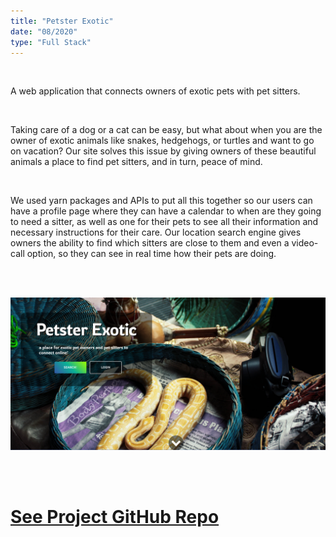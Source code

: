 ```yaml
---
title: "Petster Exotic"
date: "08/2020"
type: "Full Stack"
---
```


<br />

A web application that connects owners of exotic pets with pet sitters.

<br />

Taking care of a dog or a cat can be easy, but what about when you are the owner of exotic animals like snakes, hedgehogs, or turtles and want to go on vacation? Our site solves this issue by giving owners of these beautiful animals a place to find pet sitters, and in turn, peace of mind.

<br />

We used yarn packages and APIs to put all this together so our users can have a profile page where they can have a calendar to when are they going to need a sitter, as well as one for their pets to see all their information and necessary instructions for their care. Our location search engine gives owners the ability to find which sitters are close to them and even a video-call option, so they can see in real time how their pets are doing.

<br />
<br />

[![Home Page](./petster.png)](https://petster-exotic.herokuapp.com/)

<br />
<br />

# [See Project GitHub Repo](https://github.com/juanjpayan/Petster-Exotic)
